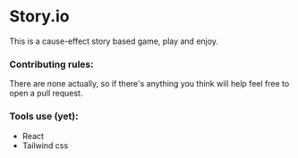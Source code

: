# Story.io

This is a cause-effect story based game, play and enjoy.

### Contributing rules:

There are none actually, so if there's anything you think will help feel free to open a pull request.

### Tools use (yet):

- React
- Tailwind css

